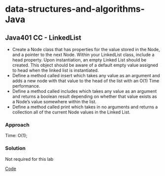 # data-structures-and-algorithms-Java

## Java401 CC - LinkedList

* Create a Node class that has properties for the value stored in the Node, and a pointer to the next Node.
Within your LinkedList class, include a head property. Upon instantiation, an empty Linked List should be created.
This object should be aware of a default empty value assigned to head when the linked list is instantiated.
* Define a method called insert which takes any value as an argument and adds a new node with that value to the head of the list with an O(1) Time performance.
* Define a method called includes which takes any value as an argument and returns a boolean result depending on whether that value exists as a Node’s value somewhere within the list.
* Define a method called print which takes in no arguments and returns a collection all of the current Node values in the Linked List.
### Approach

Time: O(1);

### Solution

Not required for this lab

[Code](https://github.com/KKetter/CodeChallenge-Repo/blob/LinkedList/DSA%20401%20JAVA/src/main/java/DSA/JAVA/linkedList/LinkedList.java)